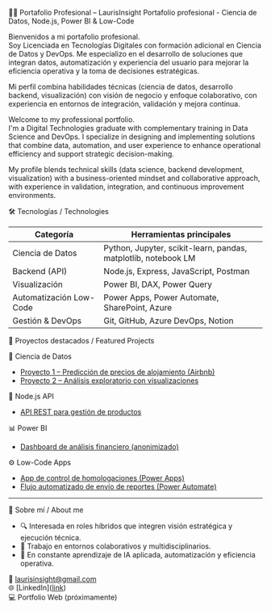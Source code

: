 
 👩‍💻 Portafolio Profesional – LaurisInsight
Portafolio profesional - Ciencia de Datos, Node.js, Power BI &amp; Low-Code

Bienvenidos a mi portafolio profesional.  
Soy Licenciada en Tecnologías Digitales con formación adicional en Ciencia de Datos y DevOps. Me especializo en el desarrollo de soluciones que integran datos, automatización y experiencia del usuario para mejorar la eficiencia operativa y la toma de decisiones estratégicas.

Mi perfil combina habilidades técnicas (ciencia de datos, desarrollo backend, visualización) con visión de negocio y enfoque colaborativo, con experiencia en entornos de integración, validación y mejora continua.



Welcome to my professional portfolio.  
I'm a Digital Technologies graduate with complementary training in Data Science and DevOps. I specialize in designing and implementing solutions that combine data, automation, and user experience to enhance operational efficiency and support strategic decision-making.

My profile blends technical skills (data science, backend development, visualization) with a business-oriented mindset and collaborative approach, with experience in validation, integration, and continuous improvement environments.



 🛠️ Tecnologías / Technologies

| Categoría               | Herramientas principales                                          |
|-------------------------|-------------------------------------------------------------------|
| Ciencia de Datos        | Python, Jupyter, scikit-learn, pandas, matplotlib, notebook LM    |
| Backend (API)           | Node.js, Express, JavaScript, Postman                             |
| Visualización           | Power BI, DAX, Power Query                                        |
| Automatización Low-Code | Power Apps, Power Automate, SharePoint, Azure                     |
| Gestión & DevOps        | Git, GitHub, Azure DevOps, Notion                                 |



 📁 Proyectos destacados / Featured Projects

 🔬 Ciencia de Datos
- [Proyecto 1 – Predicción de precios de alojamiento (Airbnb)](link)
- [Proyecto 2 – Análisis exploratorio con visualizaciones](link)

 🔧 Node.js API
- [API REST para gestión de productos](link)

 📊 Power BI
- [Dashboard de análisis financiero (anonimizado)](link)

 ⚙️ Low-Code Apps
- [App de control de homologaciones (Power Apps)](link)
- [Flujo automatizado de envío de reportes (Power Automate)](link)

---

 📌 Sobre mí / About me

- 🔍 Interesada en roles híbridos que integren visión estratégica y ejecución técnica.
- 🤝 Trabajo en entornos colaborativos y multidisciplinarios.
- 🌱 En constante aprendizaje de IA aplicada, automatización y eficiencia operativa.

📧 laurisinsight@gmail.com  
🌐 [LinkedIn]([link](https://www.linkedin.com/in/liclauragonzalez ))  
💻 Portfolio Web (próximamente)




